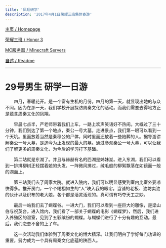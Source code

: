 ```yaml
---
title: '凤翔研学'
description: '2017年4月1日荣耀三班集体春游'
---
```


[主页 / Homepage](http://zhilu.fun)

[荣耀三班 / Honor 3](http://zhilu.fun/honor3)

[MC服务器 / Minecraft Servers](http://zhilu.fun/mc)

[自述 / Readme](http://zhilu.fun/readme)

------

# 29号男生 研学一日游

　　四月，春暖花开。是一个富有生机的月份。四月的第一天，就显现出她的与众不同。因为在那一天，我们学校开展探访周秦文化的活动。而我们需要去得地方正是蕴含周秦文化的凤翔。

　　早晨七点半，严老师带着我们上车，一路上欢声笑语好不热闹。大概过了三十分钟，我们到达了第一个地点，秦公一号大墓。走进景点，我们第一眼可以看到一个天坑。里面放着当然是秦穆公的尸体，同时里面还放着一些陪葬的人。据导游讲解秦公一号大墓，是迄今为止发现的最大的墓。通过参观秦公一号大墓，可以让我们了解更多的周秦文化，为今后的学习打下基础。

　　第二站就是东湖了。并且与赫赫有名的西湖是姊妹湖。进入东湖，我们可以看到一排排柳树正轻摆着她的头发，一阵微风拂过，绒毛般的柳絮飘落在如镜面一般的湖面上。

　　第三站我们去了周家大院。就进入院内，我们可以明显感受到室内比室外要凉快得多。推开房门，一个个栩栩如生的“人”映入我的眼帘。当铺的老板、油坊卖油的伙计以及织布的老大娘，各个都是活灵活现的。真可谓有巧夺天工之妙。

　　最后一站我们去了蝴蝶谷。一进大门，我们可以看到一座巨大的雕像，是梁山伯与祝英台。进入馆内，我们看了一部关于蝴蝶的电影《蝴蝶梦》，然后，我们进入养殖区的温室，见到了五彩缤纷的蝴蝶。与蝴蝶们进行了十分有趣的互动。最后，我们恋恋不舍的上了车。

　　这一次活动我们体验到了周秦文化的博大精深。让我们明白了学好每门功课的重要，努力成为一个具有周秦文化底蕴的陕西人。